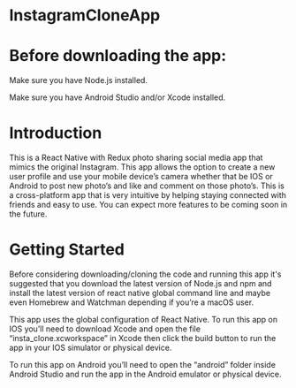 # InstagramCloneApp

# Before downloading the app:

Make sure you have Node.js installed. 

Make sure you have Android Studio and/or Xcode installed.

# Introduction

This is a React Native with Redux photo sharing social media app that mimics the original Instagram. 
This app allows the option to create a new user profile and use your mobile device’s camera whether that be IOS or Android to post new photo’s and like and comment on those photo’s. 
This is a cross-platform app that is very intuitive by helping staying connected with friends and easy to use. You can expect more features to be coming soon in the future. 

# Getting Started

Before considering downloading/cloning the code and running this app it's suggested that you download the latest version of Node.js and npm and install the latest version of react native global command line and maybe even Homebrew and Watchman depending if you’re a macOS user.

This app uses the global configuration of React Native. To run this app on IOS you’ll need to download Xcode and open the file “insta_clone.xcworkspace” in Xcode then click the build button to run the app in your IOS simulator or physical device.

To run this app on Android you’ll need to open the “android” folder inside Android Studio and run the app in the Android emulator or physical device.

